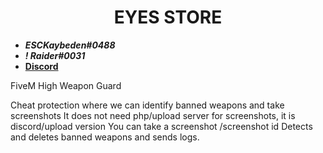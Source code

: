 <div align="center">
  <h1>EYES STORE</h1>
</div>

- **_ESCKaybeden#0488_**
- **_! Raider#0031_**
- [**Discord**](https://discord.gg/EkwWvFS)

FiveM High Weapon Guard

Cheat protection where we can identify banned weapons and take screenshots
It does not need php/upload server for screenshots, it is discord/upload version
You can take a screenshot /screenshot id
Detects and deletes banned weapons and sends logs.
